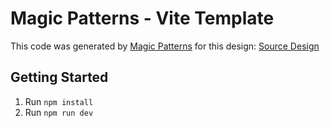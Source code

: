 # Magic Patterns - Vite Template

This code was generated by [Magic Patterns](https://magicpatterns.com) for this design: [Source Design](https://www.magicpatterns.com/c/tqbdydlqys7ntwc19upr1e)

## Getting Started

1. Run `npm install`
2. Run `npm run dev`
